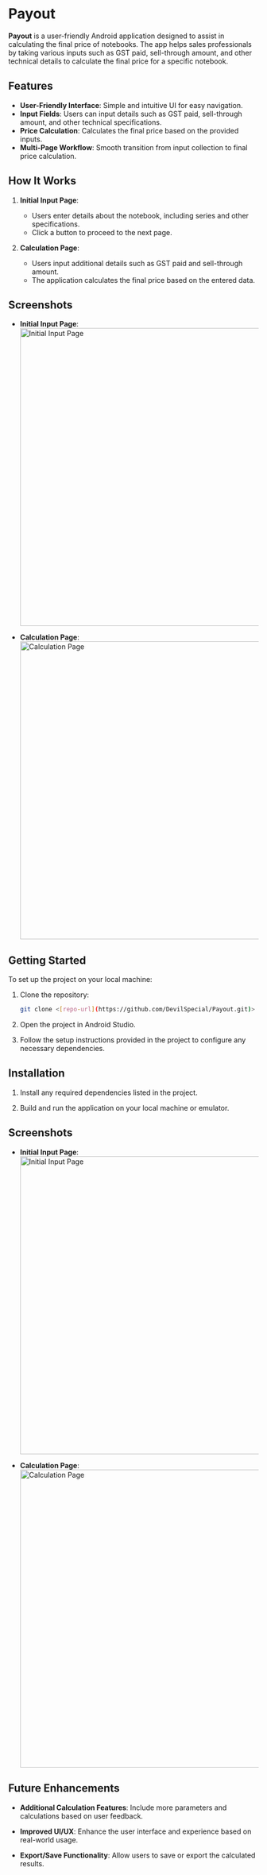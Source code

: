 # Payout

**Payout** is a user-friendly Android application designed to assist in calculating the final price of notebooks. The app helps sales professionals by taking various inputs such as GST paid, sell-through amount, and other technical details to calculate the final price for a specific notebook.

## Features

- **User-Friendly Interface**: Simple and intuitive UI for easy navigation.
- **Input Fields**: Users can input details such as GST paid, sell-through amount, and other technical specifications.
- **Price Calculation**: Calculates the final price based on the provided inputs.
- **Multi-Page Workflow**: Smooth transition from input collection to final price calculation.

## How It Works

1. **Initial Input Page**:
   - Users enter details about the notebook, including series and other specifications.
   - Click a button to proceed to the next page.

2. **Calculation Page**:
   - Users input additional details such as GST paid and sell-through amount.
   - The application calculates the final price based on the entered data.

## Screenshots

- **Initial Input Page**:
  <img src="images/initial_input_page.png" alt="Initial Input Page" width="600" style="display:block; margin-bottom:10px;">

- **Calculation Page**:
  <img src="images/calculation_page.png" alt="Calculation Page" width="600" style="display:block; margin-bottom:10px;">

## Getting Started

To set up the project on your local machine:

1. Clone the repository:
   ```bash
   git clone <[repo-url](https://github.com/DevilSpecial/Payout.git)>

2. Open the project in Android Studio.   
  
3. Follow the setup instructions provided in the project to configure any necessary dependencies.

## Installation

1. Install any required dependencies listed in the project.

2. Build and run the application on your local machine or emulator.

## Screenshots

- **Initial Input Page**:
  <img src="images/initial_input_page.png" alt="Initial Input Page" width="600" style="display:block; margin-bottom:10px;">

- **Calculation Page**:
  <img src="images/calculation_page.png" alt="Calculation Page" width="600" style="display:block; margin-bottom:10px;">

## Future Enhancements

- **Additional Calculation Features**: Include more parameters and calculations based on user feedback.

- **Improved UI/UX**: Enhance the user interface and experience based on real-world usage.

- **Export/Save Functionality**: Allow users to save or export the calculated results.


